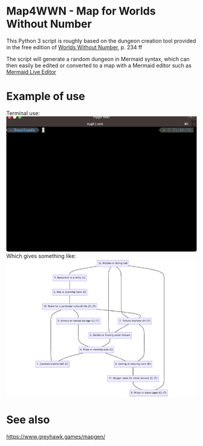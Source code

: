 # Map4WWN - Map for Worlds Without Number
This Python 3 script is roughly based on the dungeon creation tool provided in the free edition of [Worlds Without Number](https://www.drivethrurpg.com/product/348809/Worlds-Without-Number-Free-Edition), p. 234 ff

The script will generate a random dungeon in Mermaid syntax, which can then easily be edited or converted to a map with a Mermaid editor such as [Mermaid Live Editor](https://mermaid.live/)

# Example of use
Terminal use:
![terminal recording](./tty.gif)
Which gives something like:
![mermaid map](./mermaid.png)

# See also
https://www.greyhawk.games/mapgen/
